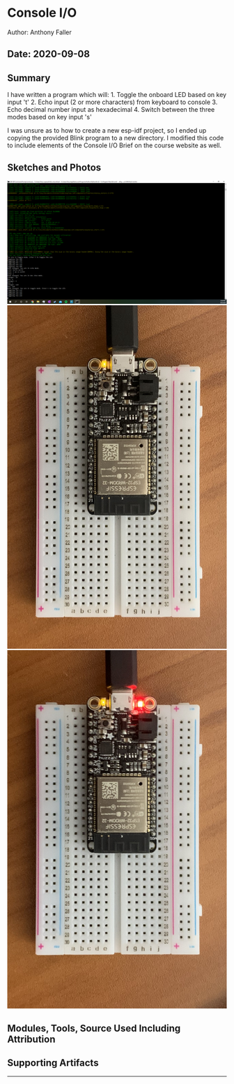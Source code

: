 #  Console I/O

Author: Anthony Faller

Date: 2020-09-08
-----

## Summary
I have written a program which will:
	1. Toggle the onboard LED based on key input 't'
	2. Echo input (2 or more characters) from keyboard to console
	3. Echo decimal number input as hexadecimal
	4. Switch between the three modes based on key input 's'

I was unsure as to how to create a new esp-idf project, so I ended up copying the provided Blink program to a new directory.  I modified this code to include elements of the Console I/O Brief on the course website as well.

## Sketches and Photos
![Console Output](./images/Console_IO_Output.png?raw=true)
![LED Off](./images/LED_Off.jpg?raw=true)
![LED On](./images/LED_On.jpg?raw=true)

## Modules, Tools, Source Used Including Attribution


## Supporting Artifacts


-----
